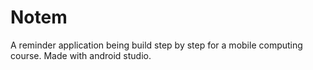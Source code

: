 # Notem

A reminder application being build step by step for a mobile computing course. Made with android studio.
